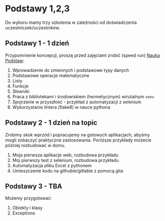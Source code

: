 # Podstawy 1,2,3

Do wyboru mamy trzy szkolenia w zależności od doświadczenia uczestniczek/uczestników.

## Podstawy 1 - 1 dzień

Przypomnienie koncepcji, proszę przed zajęciami zrobić (speed run) [Nauka Podstaw](https://www.learnpython.org/pl/):

1. Wprowadzenie do zmiennych i podstawowe typy danych
2. Podstawowe operacje matematyczne
3. Listy
4. Funkcje
5. Słowniki
6. Praca z bibliotekami i środowiskiem (hermetycznym) wirutalnym `venv`
7. Spojrzenie w przyszłość - przykład z automatyzacji z selenium
8. Wykorzystanie lintera (flake8) w nauce pythona

## Podstawy 2 - 1 dzień na topic

Zrobimy skok wprzód i popracujemy na gotowych aplikacjach, abyśmy mogli zobaczyć praktyczne zastosowania. Poniższe przykłady możecie później rozbudować w domu.

1. Moja pierwsza aplikacje web, rozbudowa przykładu
2. Moj pierwszy test z selenium, rozbudowa przykładu
3. Automatyzacja pliku Excel z pythonem 
4. Umieszczenie kodu na githubie/gitlabie z pomocą gita

## Podstawy 3 - TBA

Możemy przygotować:

1. Obiekty i klasy
2. Exceptions
